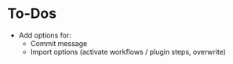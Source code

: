 # To-Dos

- Add options for:
   - Commit message
   - Import options (activate workflows / plugin steps, overwrite)
